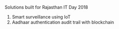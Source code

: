 Solutions built for Rajasthan IT Day 2018
<br/>
1. Smart surveillance using IoT
2. Aadhaar authentication audit trail with blockchain
